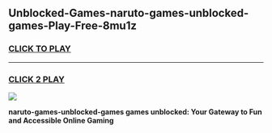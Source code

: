 
## Unblocked-Games-naruto-games-unblocked-games-Play-Free-8mu1z
<h3>
<a href="https://premium76.site?title=naruto-games-unblocked-games&ref=17A">CLICK TO PLAY</a></h3>
<hr>

<h3>
<a href="https://premium76.site?title=naruto-games-unblocked-games&ref=17A">CLICK 2 PLAY</a>
  
</h3>

<a href="https://premium76.site?title=naruto-games-unblocked-games&ref=17A"><img src="https://clearcache.store/games.png"></a>


**naruto-games-unblocked-games games unblocked: Your Gateway to Fun and Accessible Online Gaming**
